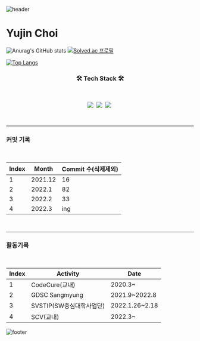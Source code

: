 ![header](https://capsule-render.vercel.app/api?type=waving&color=auto&height=200&section=header&text=&fontSize=50)
# Yujin Choi

![Anurag's GitHub stats](https://github-readme-stats.vercel.app/api?username=yujin37&theme=gruvbox_light&show_icons=true)
[![Solved.ac
프로필](http://mazassumnida.wtf/api/v2/generate_badge?boj=abby0616)](https://solved.ac/abby0616)

[![Top Langs](https://github-readme-stats.vercel.app/api/top-langs/?username=yujin37&layout=compact)](https://github.com/anuraghazra/github-readme-stats)
<h3 align="center"><b>🛠 Tech Stack 🛠</b></h3>
<br>
<p align="center">
<img src="https://img.shields.io/badge/python-3776AB?style=flat-square&logo=python&logoColor=white"/></a>&nbsp 
<img src="https://img.shields.io/badge/c-A8B9CC?style=flat-square&logo=c&logoColor=white"/></a>&nbsp 
<img src="https://img.shields.io/badge/MySQL-4479A1?style=flat-square&logo=MySQL&logoColor=white"/></a>&nbsp 
</p>
<br>
<hr>
<h3> 커밋 기록 </h3>
<br>

|Index|Month|Commit 수(삭제제외)|
|------|---|---|
|1|2021.12|16|
|2|2022.1|82|
|3|2022.2|33|
|4|2022.3|ing

<br>
<hr>
<h3>활동기록</h3>
<br>

|Index|Activity|Date|
|------|---|---|
|1|CodeCure(교내)|2020.3~|
|2|GDSC Sangmyung|2021.9~2022.8|
|3|SVSTIP(SW중심대학사업단)|2022.1.26~2.18|
|4|SCV(교내)|2022.3~


![footer](https://capsule-render.vercel.app/api?type=waving&color=auto&height=200&section=footer)


